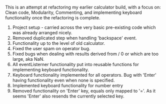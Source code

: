 This is an attempt at refactoring my earlier calculator build, with a focus on:
    Clean code, 
    Modularity, 
    Commenting, 
    and implementing keyboard functionality once the refactoring is complete.

1. Project setup - carried across the very basic pre-existing code which was already arranged nicely. 
2. Removed duplicated step when handling 'backspace' event.
3. Functionality up to the level of old calculator.
4. Fixed the user spam on operator bug.
5. Fixed bugs when dealing with results derived from / 0 or which are too large, aka NaN.
6. All eventListerner functionality put into reusable functions for implementing keyboard functionality. 
7. Keyboard functionality implemented for all operators. Bug with 'Enter' having functionality even when none is specified. 
8. Implemented keyboard functionality for number entry
9. Removed functionality on 'Enter' key, equals only mapped to '='. As it seems 'Enter' also resends the currently selected key.